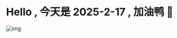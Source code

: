 
# Hello , 今天是 2025-2-17 , 加油鸭 🤭

![img](https://v1.jinrishici.com/all.svg?font-size=18&spacing=4)

